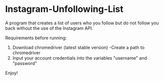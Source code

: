 # Instagram-Unfollowing-List
A program that creates a list of users who you follow but do not follow you back without the use
of the Instagram API.

Requirements before running:
1. Download chromedriver (latest stable version)
  -Create a path to chromedriver
2. Input your account credentials into the variables "username" and "password"

Enjoy!
